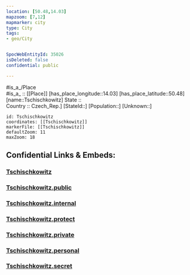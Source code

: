 ```yaml
---
location: [50.48,14.03] 
mapzoom: [7,12] 
mapmarker: city 
type: City
tags:
- geo/City


SpocWebEntityId: 35026
isDeleted: false
confidential: public

---
```

#is_a_/Place  
#is_a_ :: [[Place]] 
[has_place_longitude::14.03] 
[has_place_latitude::50.48] 
[name::Tschischkowitz] 
State ::  
Country :: Czech_Rep.] 
[StateId::] 
[Population::] 
[Unknown::] 


```leaflet
id: Tschischkowitz
coordinates: [[Tschischkowitz]] 
markerFile: [[Tschischkowitz]] 
defaultZoom: 11 
maxZoom: 18
```


## Confidential Links & Embeds: 

### [Tschischkowitz](/_Standards/Earth/Continent/Europe/Europe~Central/Czech_Republic/regions~Czech_Republic/Ústecký/City/Tschischkowitz.md) 

### [Tschischkowitz.public](/_public/Earth/Continent/Europe/Europe~Central/Czech_Republic/regions~Czech_Republic/Ústecký/City/Tschischkowitz.public.md) 

### [Tschischkowitz.internal](/_internal/Earth/Continent/Europe/Europe~Central/Czech_Republic/regions~Czech_Republic/Ústecký/City/Tschischkowitz.internal.md) 

### [Tschischkowitz.protect](/_protect/Earth/Continent/Europe/Europe~Central/Czech_Republic/regions~Czech_Republic/Ústecký/City/Tschischkowitz.protect.md) 

### [Tschischkowitz.private](/_private/Earth/Continent/Europe/Europe~Central/Czech_Republic/regions~Czech_Republic/Ústecký/City/Tschischkowitz.private.md) 

### [Tschischkowitz.personal](/_personal/Earth/Continent/Europe/Europe~Central/Czech_Republic/regions~Czech_Republic/Ústecký/City/Tschischkowitz.personal.md) 

### [Tschischkowitz.secret](/_secret/Earth/Continent/Europe/Europe~Central/Czech_Republic/regions~Czech_Republic/Ústecký/City/Tschischkowitz.secret.md)

